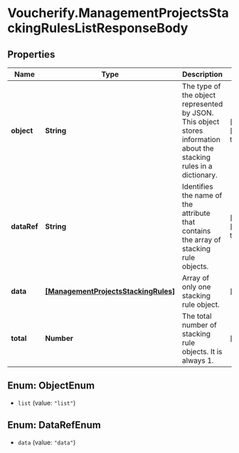 # Voucherify.ManagementProjectsStackingRulesListResponseBody

## Properties

Name | Type | Description | Notes
------------ | ------------- | ------------- | -------------
**object** | **String** | The type of the object represented by JSON. This object stores information about the stacking rules in a dictionary. | [optional] [default to &#39;list&#39;]
**dataRef** | **String** | Identifies the name of the attribute that contains the array of stacking rule objects. | [optional] [default to &#39;data&#39;]
**data** | [**[ManagementProjectsStackingRules]**](ManagementProjectsStackingRules.md) | Array of only one stacking rule object. | [optional] 
**total** | **Number** | The total number of stacking rule objects. It is always 1. | [optional] 



## Enum: ObjectEnum


* `list` (value: `"list"`)





## Enum: DataRefEnum


* `data` (value: `"data"`)




